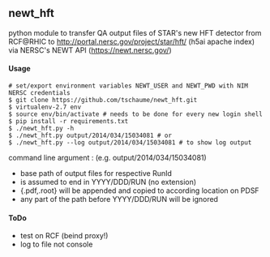 newt_hft
--------

python module to transfer QA output files of STAR's new HFT detector from
RCF@RHIC to http://portal.nersc.gov/project/star/hft/ (h5ai apache index) via
NERSC's NEWT API (https://newt.nersc.gov/)

#### Usage

```
# set/export environment variables NEWT_USER and NEWT_PWD with NIM NERSC credentials
$ git clone https://github.com/tschaume/newt_hft.git
$ virtualenv-2.7 env
$ source env/bin/activate # needs to be done for every new login shell
$ pip install -r requirements.txt
$ ./newt_hft.py -h
$ ./newt_hft.py output/2014/034/15034081 # or
$ ./newt_hft.py --log output/2014/034/15034081 # to show log output
```

command line argument <basepath>: (e.g. output/2014/034/15034081)

- base path of output files for respective RunId
- is assumed to end in YYYY/DDD/RUN (no extension)
- {.pdf,.root} will be appended and copied to according location on PDSF
- any part of the path before YYYY/DDD/RUN will be ignored

#### ToDo

- test on RCF (beind proxy!)
- log to file not console
